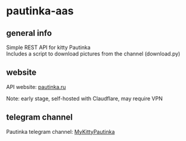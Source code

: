 # pautinka-aas

## general info
Simple REST API for kitty Pautinka \
Includes a script to download pictures from the channel (download.py)

## website 
API website: [pautinka.ru](https://pawtinka.ru/)

Note: early stage, self-hosted with Claudflare, may require VPN 

## telegram channel
Pautinka telegram channel: [MyKittyPautinka](https://t.me/MyKittyPautinka)

